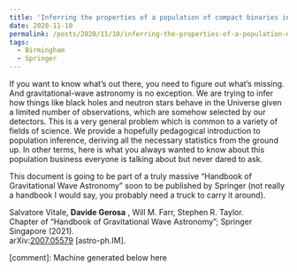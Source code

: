 ```yaml
---
title: 'Inferring the properties of a population of compact binaries in presence of selection effects'
date: 2020-11-10
permalink: /posts/2020/11/10/inferring-the-properties-of-a-population-of-compact-binaries-in-presence-of-selection-effects
tags:
  - Birmingham
  - Springer
---
```


If you want to know what’s out there, you need to figure out what’s missing. And gravitational-wave astronomy is no exception. We are trying to infer how things like black holes and neutron stars behave in the Universe given a limited number of observations, which are somehow selected by our detectors. This is a very general problem which is common to a variety of fields of science. We provide a hopefully pedagogical introduction to population inference, deriving all the necessary statistics from the ground up. In other terms, here is what you always wanted to know about this population business everyone is talking about but never dared to ask. 

This document is going to be part of a truly massive “Handbook of Gravitational Wave Astronomy” soon to be published by Springer (not really a handbook I would say, you probably need a truck to carry it around).

Salvatore Vitale, **Davide Gerosa** , Will M. Farr, Stephen R. Taylor.  
Chapter of “Handbook of Gravitational Wave Astronomy”; Springer Singapore (2021).  
arXiv:[2007.05579](<https://arxiv.org/abs/2006.06647>) [astro-ph.IM].

[comment]: Machine generated below here
